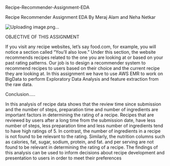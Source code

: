  Recipe-Recommender-Assignment-EDA

Recipe Recommender Assignment EDA
By Meraj Alam and Neha Netkar

![Uploading image.png…]()


OBJECTIVE OF THIS ASSIGNMENT 


If you visit any recipe websites, let’s say food.com, for example, you will notice a section called “You’ll also love.” Under this section, the website recommends recipes related to the one you are looking at or based on your past rating patterns. Our job is to design a recommender system to recommend recipes to users based on their choice and the current recipe they are looking at. 
In this assignment we have to use AWS EMR to work on BigData to perform Exploratory Data Analysis and feature extraction from the raw data.


Conclusion.....

In this analysis of recipe data shows that the review time since submission and the number of steps, preparation time and number of ingredients are important factors in determining the rating of a recipe.
Recipes that are reviewed by users after a long time from the submission date, have less number of steps, less preparation time and less number of ingredients tend to have high ratings of 5. 
In contrast, the number of ingredients in a recipe is not found to be relevant to the rating. Similarly, the nutrition columns such as calories, fat, sugar, sodium, protein, and fat. and per serving are not found to be relevant in determining the rating of a recipe. 
The findings of this analysis can be used to inform decisions about recipe development and presentation to users in order to meet their preferences







